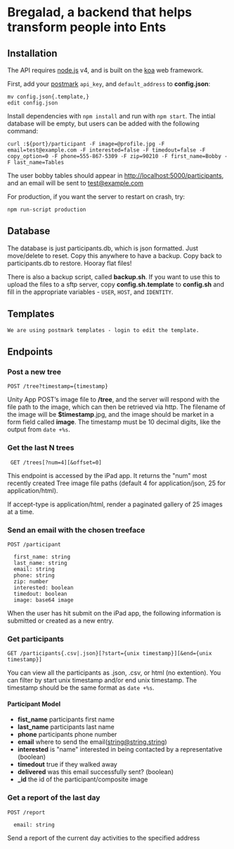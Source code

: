 # Bregalad, a backend that helps transform people into Ents

## Installation

The API requires [node.js](http://nodejs.org) v4, and is built on the [koa](koajs.com) web framework.

First, add your [postmark](postmarkapp.com) `api_key`, and `default_address` to **config.json**:

    mv config.json{.template,}
    edit config.json

Install dependencies with `npm install` and run with `npm start`. The intial database will be empty,
but users can be added with the following command:

    curl :${port}/participant -F image=@profile.jpg -F email=test@example.com -F interested=false -F timedout=false -F copy_option=0 -F phone=555-867-5309 -F zip=90210 -F first_name=Bobby -F last_name=Tables

The user bobby tables should appear in [http://localhost:5000/participants](), and an email will be
sent to test@example.com

For production, if you want the server to restart on crash, try:

    npm run-script production

## Database

  The database is just participants.db, which is json formatted. Just move/delete to reset.
  Copy this anywhere to have a backup. Copy back to participants.db to restore. Hooray flat files!

  There is also a backup script, called **backup.sh**. If you want to use this to upload the files
  to a sftp server, copy **config.sh.template** to **config.sh** and fill in the appropriate
  variables - `USER`, `HOST`, and `IDENTITY`.

## Templates

    We are using postmark templates - login to edit the template.

## Endpoints


### Post a new tree

    POST /tree?timestamp={timestamp}

Unity App POST’s image file to **/tree**, and the server will respond with the file path to the image, which can then be retrieved via http. The filename of the image will be **$timestamp**.jpg, and the image should be market in a form field called **image**. The timestamp must be 10 decimal digits, like the output from `date +%s`.

### Get the last N trees

     GET /trees[?num=4][&offset=0]

This endpoint is accessed by the iPad app. It returns the "num" most recently created Tree image file paths (default 4 for application/json, 25 for application/html).

If accept-type is application/html, render a paginated gallery of 25 images at a time.

### Send an email with the chosen treeface

    POST /participant

      first_name: string
      last_name: string
      email: string
      phone: string
      zip: number
      interested: boolean
      timedout: boolean
      image: base64 image

When the user has hit submit on the iPad app, the following information is submitted or created as a new entry.

### Get participants

    GET /participants{.csv|.json}[?start={unix timestamp}][&end={unix timestamp}]

You can view all the participants as .json, .csv, or html (no extention). You can filter by start unix timestamp and/or end unix timestamp. The timestamp should be the same format as `date +%s`.

#### Participant Model
  * **fist_name** participants first name
  * **last_name** participants last name
  * **phone** participants phone number
  * **email** where to send the email(string@string.string)
  * **interested** is "name" interested in being contacted by a representative (boolean)
  * **timedout** true if they walked away
  * **delivered** was this email successfully sent? (boolean)
  * **\_id** the id of the participant/composite image

### Get a report of the last day

    POST /report

      email: string

Send a report of the current day activities to the specified address
